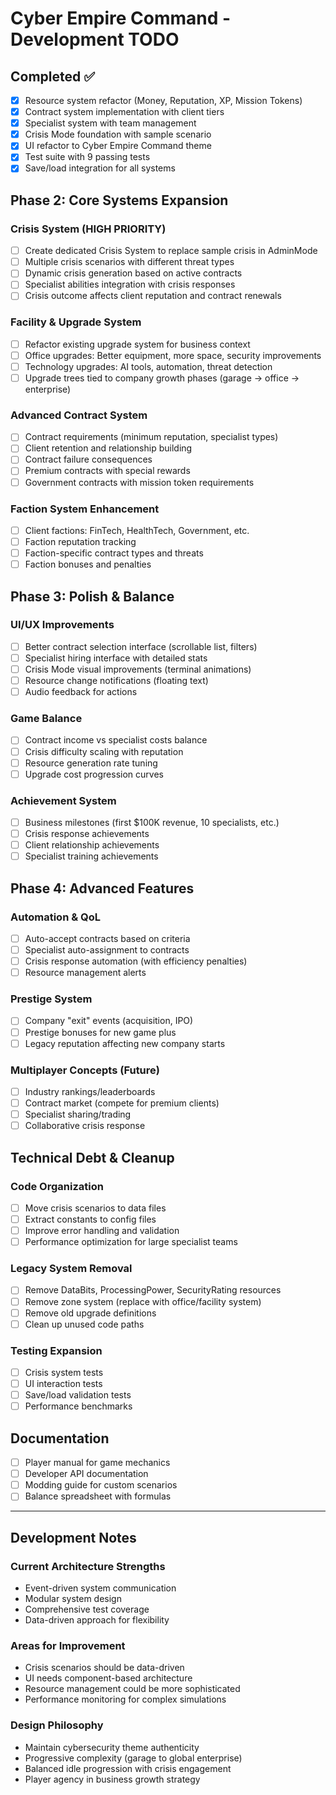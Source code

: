 # Cyber Empire Command - Development TODO

## Completed ✅
- [x] Resource system refactor (Money, Reputation, XP, Mission Tokens)
- [x] Contract system implementation with client tiers
- [x] Specialist system with team management
- [x] Crisis Mode foundation with sample scenario
- [x] UI refactor to Cyber Empire Command theme
- [x] Test suite with 9 passing tests
- [x] Save/load integration for all systems

## Phase 2: Core Systems Expansion

### Crisis System (HIGH PRIORITY)
- [ ] Create dedicated Crisis System to replace sample crisis in AdminMode
- [ ] Multiple crisis scenarios with different threat types
- [ ] Dynamic crisis generation based on active contracts
- [ ] Specialist abilities integration with crisis responses
- [ ] Crisis outcome affects client reputation and contract renewals

### Facility & Upgrade System 
- [ ] Refactor existing upgrade system for business context
- [ ] Office upgrades: Better equipment, more space, security improvements
- [ ] Technology upgrades: AI tools, automation, threat detection
- [ ] Upgrade trees tied to company growth phases (garage → office → enterprise)

### Advanced Contract System
- [ ] Contract requirements (minimum reputation, specialist types)
- [ ] Client retention and relationship building
- [ ] Contract failure consequences
- [ ] Premium contracts with special rewards
- [ ] Government contracts with mission token requirements

### Faction System Enhancement
- [ ] Client factions: FinTech, HealthTech, Government, etc.
- [ ] Faction reputation tracking
- [ ] Faction-specific contract types and threats
- [ ] Faction bonuses and penalties

## Phase 3: Polish & Balance

### UI/UX Improvements
- [ ] Better contract selection interface (scrollable list, filters)
- [ ] Specialist hiring interface with detailed stats
- [ ] Crisis Mode visual improvements (terminal animations)
- [ ] Resource change notifications (floating text)
- [ ] Audio feedback for actions

### Game Balance
- [ ] Contract income vs specialist costs balance
- [ ] Crisis difficulty scaling with reputation
- [ ] Resource generation rate tuning
- [ ] Upgrade cost progression curves

### Achievement System
- [ ] Business milestones (first $100K revenue, 10 specialists, etc.)
- [ ] Crisis response achievements
- [ ] Client relationship achievements
- [ ] Specialist training achievements

## Phase 4: Advanced Features

### Automation & QoL
- [ ] Auto-accept contracts based on criteria
- [ ] Specialist auto-assignment to contracts
- [ ] Crisis response automation (with efficiency penalties)
- [ ] Resource management alerts

### Prestige System
- [ ] Company "exit" events (acquisition, IPO)
- [ ] Prestige bonuses for new game plus
- [ ] Legacy reputation affecting new company starts

### Multiplayer Concepts (Future)
- [ ] Industry rankings/leaderboards
- [ ] Contract market (compete for premium clients)
- [ ] Specialist sharing/trading
- [ ] Collaborative crisis response

## Technical Debt & Cleanup

### Code Organization
- [ ] Move crisis scenarios to data files
- [ ] Extract constants to config files
- [ ] Improve error handling and validation
- [ ] Performance optimization for large specialist teams

### Legacy System Removal
- [ ] Remove DataBits, ProcessingPower, SecurityRating resources
- [ ] Remove zone system (replace with office/facility system)
- [ ] Remove old upgrade definitions
- [ ] Clean up unused code paths

### Testing Expansion
- [ ] Crisis system tests
- [ ] UI interaction tests
- [ ] Save/load validation tests
- [ ] Performance benchmarks

## Documentation
- [ ] Player manual for game mechanics
- [ ] Developer API documentation
- [ ] Modding guide for custom scenarios
- [ ] Balance spreadsheet with formulas

---

## Development Notes

### Current Architecture Strengths
- Event-driven system communication
- Modular system design
- Comprehensive test coverage
- Data-driven approach for flexibility

### Areas for Improvement
- Crisis scenarios should be data-driven
- UI needs component-based architecture
- Resource management could be more sophisticated
- Performance monitoring for complex simulations

### Design Philosophy
- Maintain cybersecurity theme authenticity
- Progressive complexity (garage to global enterprise)
- Balanced idle progression with crisis engagement
- Player agency in business growth strategy